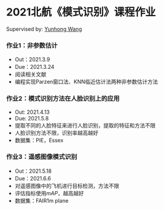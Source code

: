 # 2021北航《模式识别》课程作业

Supervised by: [Yunhong Wang](http://irip.buaa.edu.cn/yhwang/index.html)

### 作业1：非参数估计

- Out：2021.3.9
- Due：2021.3.24
- 阅读相关文献
- 编程实现Parzen窗口法、KNN临近估计法两种非参数估计方法

### 作业2：模式识别方法在人脸识别上的应用

- Out: 2021.4.13
- Due: 2021.5.8
- 提取不同的人脸特征来进行人脸识别，提取的特征和方法不限
- 人脸识别方法不限，识别率越高越好
- 数据集：PIE，Essex

### 作业3：遥感图像模式识别

- Out：2021.5.18
- Due：2021.6.6
- 对遥感图像中的飞机进行目标检测，方法不限
- 评估指标使用$mAP$，越高越好
- 数据集：FAIR1m plane

